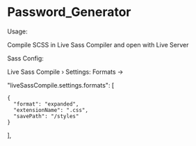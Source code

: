 # Password_Generator

Usage:

Compile SCSS in Live Sass Compiler and open with Live Server

Sass Config:

Live Sass Compile › Settings: Formats ->

"liveSassCompile.settings.formats": [

    {
      "format": "expanded",
      "extensionName": ".css",
      "savePath": "/styles"
    }

],
